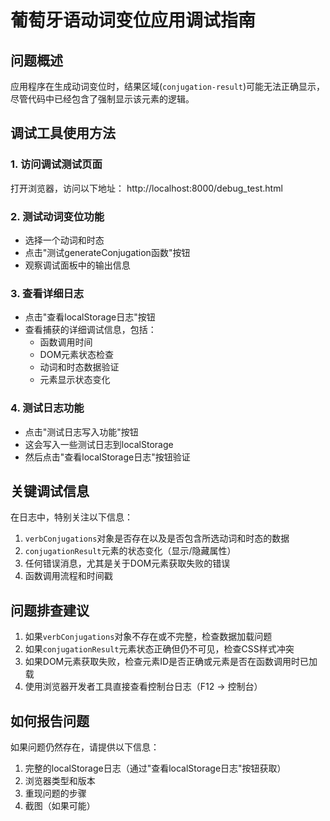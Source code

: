 # 葡萄牙语动词变位应用调试指南

## 问题概述
应用程序在生成动词变位时，结果区域(`conjugation-result`)可能无法正确显示，尽管代码中已经包含了强制显示该元素的逻辑。

## 调试工具使用方法

### 1. 访问调试测试页面
打开浏览器，访问以下地址：
http://localhost:8000/debug_test.html

### 2. 测试动词变位功能
- 选择一个动词和时态
- 点击"测试generateConjugation函数"按钮
- 观察调试面板中的输出信息

### 3. 查看详细日志
- 点击"查看localStorage日志"按钮
- 查看捕获的详细调试信息，包括：
  - 函数调用时间
  - DOM元素状态检查
  - 动词和时态数据验证
  - 元素显示状态变化

### 4. 测试日志功能
- 点击"测试日志写入功能"按钮
- 这会写入一些测试日志到localStorage
- 然后点击"查看localStorage日志"按钮验证

## 关键调试信息
在日志中，特别关注以下信息：

1. `verbConjugations`对象是否存在以及是否包含所选动词和时态的数据
2. `conjugationResult`元素的状态变化（显示/隐藏属性）
3. 任何错误消息，尤其是关于DOM元素获取失败的错误
4. 函数调用流程和时间戳

## 问题排查建议

1. 如果`verbConjugations`对象不存在或不完整，检查数据加载问题
2. 如果`conjugationResult`元素状态正确但仍不可见，检查CSS样式冲突
3. 如果DOM元素获取失败，检查元素ID是否正确或元素是否在函数调用时已加载
4. 使用浏览器开发者工具直接查看控制台日志（F12 -> 控制台）

## 如何报告问题
如果问题仍然存在，请提供以下信息：
1. 完整的localStorage日志（通过"查看localStorage日志"按钮获取）
2. 浏览器类型和版本
3. 重现问题的步骤
4. 截图（如果可能）